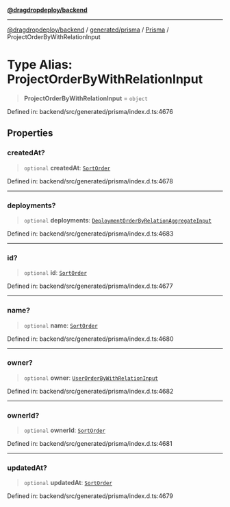 [**@dragdropdeploy/backend**](../../../../../README.md)

***

[@dragdropdeploy/backend](../../../../../README.md) / [generated/prisma](../../../README.md) / [Prisma](../README.md) / ProjectOrderByWithRelationInput

# Type Alias: ProjectOrderByWithRelationInput

> **ProjectOrderByWithRelationInput** = `object`

Defined in: backend/src/generated/prisma/index.d.ts:4676

## Properties

### createdAt?

> `optional` **createdAt**: [`SortOrder`](SortOrder.md)

Defined in: backend/src/generated/prisma/index.d.ts:4678

***

### deployments?

> `optional` **deployments**: [`DeploymentOrderByRelationAggregateInput`](DeploymentOrderByRelationAggregateInput.md)

Defined in: backend/src/generated/prisma/index.d.ts:4683

***

### id?

> `optional` **id**: [`SortOrder`](SortOrder.md)

Defined in: backend/src/generated/prisma/index.d.ts:4677

***

### name?

> `optional` **name**: [`SortOrder`](SortOrder.md)

Defined in: backend/src/generated/prisma/index.d.ts:4680

***

### owner?

> `optional` **owner**: [`UserOrderByWithRelationInput`](UserOrderByWithRelationInput.md)

Defined in: backend/src/generated/prisma/index.d.ts:4682

***

### ownerId?

> `optional` **ownerId**: [`SortOrder`](SortOrder.md)

Defined in: backend/src/generated/prisma/index.d.ts:4681

***

### updatedAt?

> `optional` **updatedAt**: [`SortOrder`](SortOrder.md)

Defined in: backend/src/generated/prisma/index.d.ts:4679
